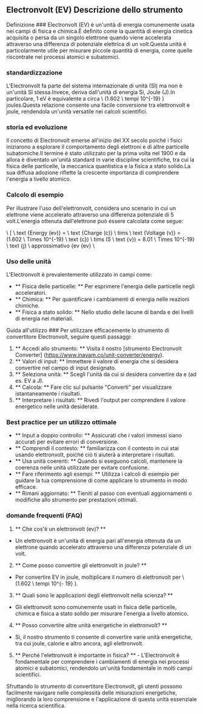 ## Electronvolt (EV) Descrizione dello strumento

Definizione ###
Electronvolt (EV) è un'unità di energia comunemente usata nei campi di fisica e chimica.È definito come la quantità di energia cinetica acquisita o persa da un singolo elettrone quando viene accelerata attraverso una differenza di potenziale elettrica di un volt.Questa unità è particolarmente utile per misurare piccole quantità di energia, come quelle riscontrate nei processi atomici e subatomici.

### standardizzazione
L'Electronvolt fa parte del sistema internazionale di unità (SI) ma non è un'unità SI stessa.Invece, deriva dall'unità di energia Si, Joule (J).In particolare, 1 eV è equivalente a circa \ (1.602 \ tempi 10^{-19} \) joules.Questa relazione consente una facile conversione tra elettronvolt e joule, rendendola un'unità versatile nei calcoli scientifici.

### storia ed evoluzione
Il concetto di Electronvolt emerse all'inizio del XX secolo poiché i fisici iniziarono a esplorare il comportamento degli elettroni e di altre particelle subatomiche.Il termine è stato utilizzato per la prima volta nel 1900 e da allora è diventato un'unità standard in varie discipline scientifiche, tra cui la fisica delle particelle, la meccanica quantistica e la fisica a stato solido.La sua diffusa adozione riflette la crescente importanza di comprendere l'energia a livello atomico.

### Calcolo di esempio
Per illustrare l'uso dell'elettronvolt, considera uno scenario in cui un elettrone viene accelerato attraverso una differenza potenziale di 5 volt.L'energia ottenuta dall'elettrone può essere calcolata come segue:

\ [
\ text {Energy (ev)} = \ text {Charge (c)} \ tims \ text {Voltage (v)} = (1.602 \ Times 10^{-19} \ text {c}) \ tims (5 \ text {v}) = 8.01 \ Times 10^{-19} \ text {j} \ approssimativo {ev {ev}
\

### Uso delle unità
L'Electronvolt è prevalentemente utilizzato in campi come:
- ** Fisica delle particelle: ** Per esprimere l'energia delle particelle negli acceleratori.
- ** Chimica: ** Per quantificare i cambiamenti di energia nelle reazioni chimiche.
- ** Fisica a stato solido: ** Nello studio delle lacune di banda e dei livelli di energia nei materiali.

Guida all'utilizzo ###
Per utilizzare efficacemente lo strumento di convertitore Electronvolt, seguire questi passaggi:
1. ** Accedi allo strumento: ** Visita il nostro [strumento Electronvolt Converter] (https://www.inayam.co/unit-converter/energy).
2. ** Valori di input: ** Immettere il valore di energia che si desidera convertire nel campo di input designato.
3. ** Seleziona unità: ** Scegli l'unità da cui si desidera convertire da e (ad es. EV a J).
4. ** Calcola: ** Fare clic sul pulsante "Converti" per visualizzare istantaneamente i risultati.
5. ** Interpretare i risultati: ** Rivedi l'output per comprendere il valore energetico nelle unità desiderate.

### Best practice per un utilizzo ottimale
- ** Input a doppio controllo: ** Assicurati che i valori immessi siano accurati per evitare errori di conversione.
- ** Comprendi il contesto: ** familiarizza con il contesto in cui stai usando elettronvolt, poiché ciò ti aiuterà a interpretare i risultati.
- ** Usa unità coerenti: ** Quando si eseguono calcoli, mantenere la coerenza nelle unità utilizzate per evitare confusione.
- ** Fare riferimento agli esempi: ** Utilizza i calcoli di esempio per guidare la tua comprensione di come applicare lo strumento in modo efficace.
- ** Rimani aggiornato: ** Tieniti al passo con eventuali aggiornamenti o modifiche allo strumento per prestazioni ottimali.

### domande frequenti (FAQ)

1. ** Che cos'è un elettronvolt (ev)? **
- Un elettronvolt è un'unità di energia pari all'energia ottenuta da un elettrone quando accelerato attraverso una differenza potenziale di un volt.

2. ** Come posso convertire gli elettronvolt in joule? **
- Per convertire EV in joule, moltiplicare il numero di elettronvolt per \ (1.602 \ tempi 10^{- 19} \).

3. ** Quali sono le applicazioni degli elettronvolt nella scienza? **
- Gli elettronvolt sono comunemente usati in fisica delle particelle, chimica e fisica a stato solido per misurare l'energia a livello atomico.

4. ** Posso convertire altre unità energetiche in elettronvolt? **
- Sì, il nostro strumento ti consente di convertire varie unità energetiche, tra cui joule, calorie e altro ancora, agli elettronvolt.

5. ** Perché l'elettronvolt è importante in fisica? ** - L'Electronvolt è fondamentale per comprendere i cambiamenti di energia nei processi atomici e subatomici, rendendolo un'unità fondamentale in molti campi scientifici.

Sfruttando lo strumento di convertitore Electronvolt, gli utenti possono facilmente navigare nelle complessità delle misurazioni energetiche, migliorando la loro comprensione e l'applicazione di questa unità essenziale nella ricerca scientifica.